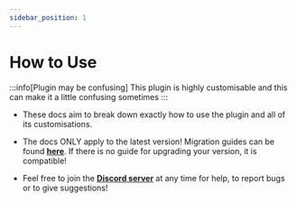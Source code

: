 ```yaml
---
sidebar_position: 1
---
```


# How to Use

:::info[Plugin may be confusing]
This plugin is highly customisable and this can make it a little confusing sometimes
:::

- These docs aim to break down exactly how to use the plugin and all of its customisations.

- The docs ONLY apply to the latest version! Migration guides can be found **[here](../migrating/_category_.json)**. If there is no guide for upgrading your version, it is compatible!

- Feel free to join the **[Discord server](https://discord.gg/akbd8EPSgr)** at any time for help, to report bugs or to give suggestions!